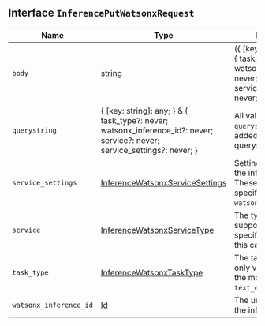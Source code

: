 ## Interface `InferencePutWatsonxRequest`

| Name | Type | Description |
| - | - | - |
| `body` | string | ({ [key: string]: any; } & { task_type?: never; watsonx_inference_id?: never; service?: never; service_settings?: never; }) | All values in `body` will be added to the request body. |
| `querystring` | { [key: string]: any; } & { task_type?: never; watsonx_inference_id?: never; service?: never; service_settings?: never; } | All values in `querystring` will be added to the request querystring. |
| `service_settings` | [InferenceWatsonxServiceSettings](./InferenceWatsonxServiceSettings.md) | Settings used to install the inference model. These settings are specific to the `watsonxai` service. |
| `service` | [InferenceWatsonxServiceType](./InferenceWatsonxServiceType.md) | The type of service supported for the specified task type. In this case, `watsonxai`. |
| `task_type` | [InferenceWatsonxTaskType](./InferenceWatsonxTaskType.md) | The task type. The only valid task type for the model to perform is `text_embedding`. |
| `watsonx_inference_id` | [Id](./Id.md) | The unique identifier of the inference endpoint. |

